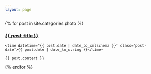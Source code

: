 ```yaml
---
layout: page
---
```


{% for post in site.categories.photo %}

  <article class="post">
    <h3 class="post-title">
      <a href="{{ site.baseurl }}{{ post.url }}">
        {{ post.title }} 
      </a>
    </h3>

    <time datetime="{{ post.date | date_to_xmlschema }}" class="post-date">{{ post.date | date_to_string }}</time>

    {{ post.content }}
    
  </article>

{% endfor %}
